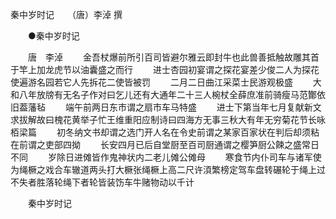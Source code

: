 秦中岁时记　　（唐）李淖 撰 

　　●秦中岁时记 

　　唐　李淖 
　　金吾杖爆前所引百司皆避尔雅云即封牛也此兽善抵触故雕其首于竿上加龙虎节以油囊盛之而行 
　　进士杏园初宴谓之探花宴差少俊二人为探花使遍游名园若它人先拆花二使皆被罚 
　　二月二日曲江采菜士民游观极盛 
　　大和八年放牓有无名子作对曰乞儿还有大通年二十三人椀杖全薛庶准前骑瘦马范酇依旧葢藩毡 
　　端午前两日东市谓之扇市车马特盛 
　　进士下第当年七月复献新文求拔解故曰槐花黄举子忙王维重阳应制诗曰四海方无事三秋大有年无穷菊花节长咏栢梁篇 
　　初冬纳文书却谓之选门开人名在令史前谓之某家百家状在判后却须粘在前谓之吏部四拗 
　　长安四月已后自堂厨至百司厨通谓之樱笋厨公餗之盛常日不同 
　　岁除日进傩皆作鬼神状内二老儿傩公傩母 
　　寒食节内仆司车与诸军使为绳橛之戏合车辙道两头打大橛张绳橛上高二尺许湏繁榜定驾车盘转碾轮于绳上过不失者胜落轮绳下者轮皆装饬车牛赌物动以千计 

　　秦中岁时记 

